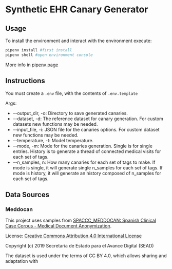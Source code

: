 # Synthetic EHR Canary Generator

## Usage

To install the environment and interact with the environment execute:

```bash
pipenv install #first install
pipenv shell #open environment console
```

More info in [pipenv page](https://pipenv.pypa.io/en/latest/)

## Instructions

You must create a ```.env``` file, with the contents of ```.env.template```

Args:

- --output_dir, -o: Directory to save generated canaries.
- --dataset, -d: The reference dataset for canary generation. For custom datasets new functions may be needed.
- --input_file, -i: JSON file for the canaries options. For custom dataset new functions may be needed.
- --temperature, -t: Model temperature.
- --mode, -m: Mode for the canaries generation.
        Single is for single entries.
        History is to generate a thread of connected medical visits for each set of tags.
- --n_samples, n: How many canaries for each set of tags to make.
        If mode is single, it will generate single n_samples for each set of tags.
        If mode is history, it will generate an history composed of n_samples for each set of tags.

## Data Sources

### Meddocan

This project uses samples from [SPACCC_MEDDOCAN: Spanish Clinical Case Corpus - Medical Document Anonymization](https://github.com/PlanTL-GOB-ES/SPACCC_MEDDOCAN).

License: [Creative Commons Attribution 4.0 International License](https://creativecommons.org/licenses/by/4.0/)

Copyright (c) 2019 Secretaría de Estado para el Avance Digital (SEAD)

The dataset is used under the terms of CC BY 4.0, which allows sharing and adaptation with